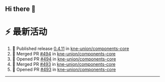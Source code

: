 ## Hi there 👋

<!--

**Here are some ideas to get you started:**

🙋‍♀️ A short introduction - what is your organization all about?
🌈 Contribution guidelines - how can the community get involved?
👩‍💻 Useful resources - where can the community find your docs? Is there anything else the community should know?
🍿 Fun facts - what does your team eat for breakfast?
🧙 Remember, you can do mighty things with the power of [Markdown](https://docs.github.com/github/writing-on-github/getting-started-with-writing-and-formatting-on-github/basic-writing-and-formatting-syntax)
-->


# ⚡ 最新活动

<!--START_SECTION:activity-->
1. 🚀 Published release [0.4.11](https://github.com/kne-union/components-core/releases/tag/0.4.11) in [kne-union/components-core](https://github.com/kne-union/components-core)
2. 🎉 Merged PR [#494](https://github.com/kne-union/components-core/pull/494) in [kne-union/components-core](https://github.com/kne-union/components-core)
3. 💪 Opened PR [#494](https://github.com/kne-union/components-core/pull/494) in [kne-union/components-core](https://github.com/kne-union/components-core)
4. 🎉 Merged PR [#493](https://github.com/kne-union/components-core/pull/493) in [kne-union/components-core](https://github.com/kne-union/components-core)
5. 💪 Opened PR [#493](https://github.com/kne-union/components-core/pull/493) in [kne-union/components-core](https://github.com/kne-union/components-core)
<!--END_SECTION:activity-->

---
